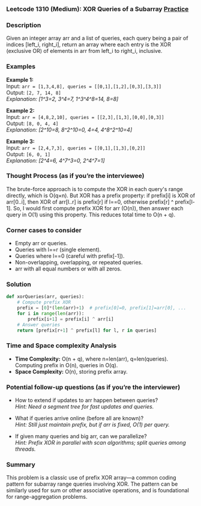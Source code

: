 ### Leetcode 1310 (Medium): XOR Queries of a Subarray [Practice](https://leetcode.com/problems/xor-queries-of-a-subarray)

### Description  
Given an integer array arr and a list of queries, each query being a pair of indices [left_i, right_i], return an array where each entry is the XOR (exclusive OR) of elements in arr from left_i to right_i, inclusive.

### Examples  
**Example 1:**  
Input: `arr = [1,3,4,8], queries = [[0,1],[1,2],[0,3],[3,3]]`  
Output: `[2, 7, 14, 8]`  
*Explanation: [1^3=2, 3^4=7, 1^3^4^8=14, 8=8]*

**Example 2:**  
Input: `arr = [4,8,2,10], queries = [[2,3],[1,3],[0,0],[0,3]]`  
Output: `[8, 0, 4, 4]`  
*Explanation: [2^10=8, 8^2^10=0, 4=4, 4^8^2^10=4]*

**Example 3:**  
Input: `arr = [2,4,7,3], queries = [[0,1],[1,3],[0,2]]`  
Output: `[6, 0, 1]`  
*Explanation: [2^4=6, 4^7^3=0, 2^4^7=1]*

### Thought Process (as if you’re the interviewee)  
The brute-force approach is to compute the XOR in each query's range directly, which is O(q×n). But XOR has a prefix property: if prefix[i] is XOR of arr[0..i], then XOR of arr[l..r] is prefix[r] if l==0, otherwise prefix[r] ^ prefix[l-1]. So, I would first compute prefix XOR for arr (O(n)), then answer each query in O(1) using this property. This reduces total time to O(n + q).

### Corner cases to consider  
- Empty arr or queries.
- Queries with l==r (single element).
- Queries where l==0 (careful with prefix[-1]).
- Non-overlapping, overlapping, or repeated queries.
- arr with all equal numbers or with all zeros.

### Solution

```python
def xorQueries(arr, queries):
    # Compute prefix XOR
    prefix = [0]*(len(arr)+1)  # prefix[0]=0, prefix[1]=arr[0], ...
    for i in range(len(arr)):
        prefix[i+1] = prefix[i] ^ arr[i]
    # Answer queries
    return [prefix[r+1] ^ prefix[l] for l, r in queries]
```

### Time and Space complexity Analysis  
- **Time Complexity:** O(n + q), where n=len(arr), q=len(queries). Computing prefix in O(n), queries in O(q).
- **Space Complexity:** O(n), storing prefix array.

### Potential follow-up questions (as if you’re the interviewer)  
- How to extend if updates to arr happen between queries?  
  *Hint: Need a segment tree for fast updates and queries.*

- What if queries arrive online (before all are known)?  
  *Hint: Still just maintain prefix, but if arr is fixed, O(1) per query.*

- If given many queries and big arr, can we parallelize?  
  *Hint: Prefix XOR in parallel with scan algorithms; split queries among threads.*

### Summary
This problem is a classic use of prefix XOR array—a common coding pattern for subarray range queries involving XOR. The pattern can be similarly used for sum or other associative operations, and is foundational for range-aggregation problems.